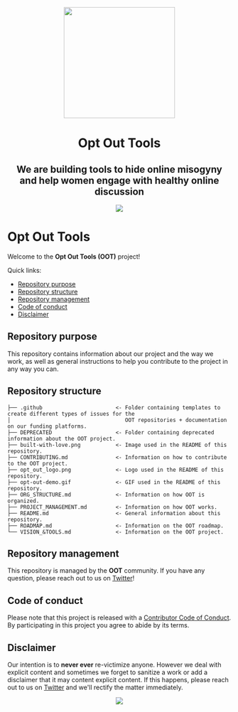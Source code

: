 <p align="center"> <img width="250" height="250" src="opt_out_logo.png"> </p>

<p></p> <h1 align="center"> Opt Out Tools </h1>

<h2 align="center"> We are building tools to hide online misogyny and help
 women engage with healthy online discussion </h2>

<p align="center"> <img src="opt-out-demo.gif"> </p>

# Opt Out Tools

Welcome to the **Opt Out Tools (OOT)** project!

Quick links:

- [Repository purpose](#Repository-purpose)
- [Repository structure](#Repository-structure)
- [Repository management](#Repository-management)
- [Code of conduct](#Code-of-conduct)
- [Disclaimer](#Disclaimer)

## Repository purpose

This repository contains information about our project and the way we work, as
well as general instructions to help you contribute to the project in any way
you can.

## Repository structure

    ├── .github                       <- Folder containing templates to create different types of issues for the
    │                                    OOT repositories + documentation on our funding platforms.
    ├── DEPRECATED                    <- Folder containing deprecated information about the OOT project.
    ├── built-with-love.png           <- Image used in the README of this repository.     
    ├── CONTRIBUTING.md               <- Information on how to contribute to the OOT project.                   
    ├── opt_out_logo.png              <- Logo used in the README of this repository.                 
    ├── opt-out-demo.gif              <- GIF used in the README of this repository.
    ├── ORG_STRUCTURE.md              <- Information on how OOT is organized.
    ├── PROJECT_MANAGEMENT.md         <- Information on how OOT works.
    ├── README.md                     <- General information about this repository.
    ├── ROADMAP.md                    <- Information on the OOT roadmap.
    └── VISION_&TOOLS.md              <- Information on the OOT project.

## Repository management

This repository is managed by the **OOT** community. If you have any question,
please reach out to us on [Twitter](https://twitter.com/optoutools)!

## Code of conduct

Please note that this project is released with a [Contributor Code of Conduct](https://github.com/malteserteresa/opt-out/blob/master/CODE_OF_CONDUCT.md).
By participating in this project you agree to abide by its terms.

## Disclaimer

Our intention is to **never ever** re-victimize anyone. However we deal with
explicit content and sometimes we forget to sanitize a work or add a disclaimer
that it may content explicit content. If this happens, please reach out to us on
[Twitter](https://twitter.com/optoutools) and we'll rectify the matter
immediately.

<p align="center"> <img src="built-with-love.png"> </p>
